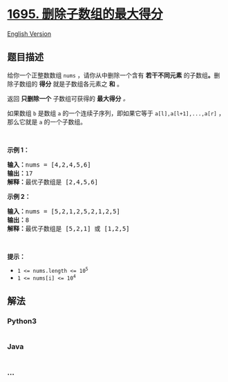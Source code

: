 # [1695. 删除子数组的最大得分](https://leetcode-cn.com/problems/maximum-erasure-value)

[English Version](/solution/1600-1699/1695.Maximum%20Erasure%20Value/README_EN.md)

## 题目描述

<!-- 这里写题目描述 -->
<p>给你一个正整数数组 <code>nums</code> ，请你从中删除一个含有 <strong>若干不同元素</strong> 的子数组<strong>。</strong>删除子数组的 <strong>得分</strong> 就是子数组各元素之 <strong>和</strong> 。</p>

<p>返回 <strong>只删除一个</strong> 子数组可获得的 <strong>最大得分</strong><em> 。</em></p>

<p>如果数组 <code>b</code> 是数组 <code>a</code> 的一个连续子序列，即如果它等于 <code>a[l],a[l+1],...,a[r]</code> ，那么它就是 <code>a</code> 的一个子数组。</p>

<p> </p>

<p><strong>示例 1：</strong></p>

<pre>
<strong>输入：</strong>nums = [4,2,4,5,6]
<strong>输出：</strong>17
<strong>解释：</strong>最优子数组是 [2,4,5,6]
</pre>

<p><strong>示例 2：</strong></p>

<pre>
<strong>输入：</strong>nums = [5,2,1,2,5,2,1,2,5]
<strong>输出：</strong>8
<strong>解释：</strong>最优子数组是 [5,2,1] 或 [1,2,5]
</pre>

<p> </p>

<p><strong>提示：</strong></p>

<ul>
	<li><code>1 <= nums.length <= 10<sup>5</sup></code></li>
	<li><code>1 <= nums[i] <= 10<sup>4</sup></code></li>
</ul>

## 解法

<!-- 这里可写通用的实现逻辑 -->

<!-- tabs:start -->

### **Python3**

<!-- 这里可写当前语言的特殊实现逻辑 -->

```python

```

### **Java**

<!-- 这里可写当前语言的特殊实现逻辑 -->

```java

```

### **...**

```

```

<!-- tabs:end -->
